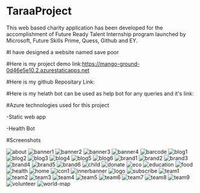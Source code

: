 # TaraaProject

This web based charity application has been developed for the accomplishment of Future Ready Talent Internship program launched by Microsoft, Future Skills Prime, Quess, Github and EY.

#I have designed a website named save poor

#Here is my project demo link:https://mango-ground-0d46e5e10.2.azurestaticapps.net

#Here is my github Repositary Link:

#Here is my helath bot can be used as help bot for any queries and it's link:

#Azure technologies used for this project

-Static web app

-Health Bot

#Screenshots

![about](https://user-images.githubusercontent.com/113702287/203009307-a9580d6f-5d46-4f6d-b697-13b550bcf7bd.jpg)
![banner1](https://user-images.githubusercontent.com/113702287/203009316-794a6ea4-ac6e-4253-9cba-c713ff3eed9f.jpg)
![banner2](https://user-images.githubusercontent.com/113702287/203009325-4d0daf21-d3c1-4bdd-adde-54a7b5838705.jpg)
![banner3](https://user-images.githubusercontent.com/113702287/203009331-f23b2e53-b216-4303-b4f0-e42a67e02840.jpg)
![banner4](https://user-images.githubusercontent.com/113702287/203009349-ec851e0f-ec3c-4cb8-bef8-b1dea5aead02.jpg)
![barcode](https://user-images.githubusercontent.com/113702287/203009370-a5a41bd6-ede5-4587-972e-dcf6ab3e4b50.png)
![blog1](https://user-images.githubusercontent.com/113702287/203009373-c9d7a218-28b5-4588-b05b-790ad216f2b4.jpg)
![blog2](https://user-images.githubusercontent.com/113702287/203009386-faf7411e-5a60-4a2d-a842-a081a56390d0.jpg)
![blog3](https://user-images.githubusercontent.com/113702287/203009391-2712be0c-981d-46be-8417-bfe83f7d3a88.jpg)
![blog4](https://user-images.githubusercontent.com/113702287/203009396-df9b22e0-7575-4462-ab1c-67b3af589b61.jpg)
![blog5](https://user-images.githubusercontent.com/113702287/203009403-dac86ba7-1d5e-498d-b964-cc8a7d0556a8.jpg)
![blog6](https://user-images.githubusercontent.com/113702287/203009412-9cdd226d-f229-472a-a610-e04e3b97e51c.jpg)
![brand1](https://user-images.githubusercontent.com/113702287/203009421-c0947d1c-bb0b-4eee-9ebc-d83575f79aca.png)
![brand2](https://user-images.githubusercontent.com/113702287/203009425-dae820e2-1ca4-43b3-96b9-48c84d410ef0.png)
![brand3](https://user-images.githubusercontent.com/113702287/203009433-90423d8f-7070-4a2f-aac7-5e86671d6a99.png)
![brand4](https://user-images.githubusercontent.com/113702287/203009436-fa2df194-388f-40e8-90a6-0eb6d69f3c57.png)
![brand5](https://user-images.githubusercontent.com/113702287/203009443-69c8dfa4-c6b3-474b-8484-ae3166d4d1d3.png)
![brand6](https://user-images.githubusercontent.com/113702287/203009450-5dc3fd79-f532-40da-b8ae-244276a5b428.png)
![child](https://user-images.githubusercontent.com/113702287/203009455-d717f406-c521-419c-a28d-f3b37c8fc111.png)
![donate](https://user-images.githubusercontent.com/113702287/203009460-ec8360bd-4c84-4e1a-b79b-72682511f8bc.png)
![eco](https://user-images.githubusercontent.com/113702287/203009465-3e37ff6e-f906-43ef-856d-92376efe4e72.png)
![education](https://user-images.githubusercontent.com/113702287/203009470-ba2f8d6c-6f26-43e2-b884-7aaca7137794.png)
![food](https://user-images.githubusercontent.com/113702287/203009478-84af0b9a-a6b0-4253-aea8-c784a651616d.png)
![health](https://user-images.githubusercontent.com/113702287/203009483-77629f25-a3d1-46b2-b98b-029d8a2dfa1c.png)
![home](https://user-images.githubusercontent.com/113702287/203009490-3ecf560b-8610-4ba3-9d0a-8788bff07205.png)
![icon1](https://user-images.githubusercontent.com/113702287/203009496-0d75f3e6-0e33-473e-960d-8d628c45a61c.png)
![innerbanner](https://user-images.githubusercontent.com/113702287/203009498-6d3bf8cb-9ccd-403b-b264-ed228b83cff6.jpg)
![logo](https://user-images.githubusercontent.com/113702287/203009518-49125c32-eb3c-4d87-87b4-fe337144833d.png)
![subscribe](https://user-images.githubusercontent.com/113702287/203009521-a60e2a53-d4dc-4ee8-a899-ef9d954021ec.png)
![team1](https://user-images.githubusercontent.com/113702287/203009526-5a31f1f4-2a70-4db7-8502-cd739ba47f17.jpg)
![team2](https://user-images.githubusercontent.com/113702287/203009532-8448590e-d792-401d-8005-4f445ad449a9.jpg)
![team3](https://user-images.githubusercontent.com/113702287/203009535-529e858d-bb01-4f6d-aa1b-d120b0db73e0.jpg)
![team4](https://user-images.githubusercontent.com/113702287/203009537-2ac7ac92-8262-4e45-87bc-4c4b52b75cf2.jpg)
![team5](https://user-images.githubusercontent.com/113702287/203009542-0f4e9bac-912a-426f-bf95-3ba3eadad8fe.jpg)
![team6](https://user-images.githubusercontent.com/113702287/203009547-9229f98a-a53d-483e-9ca5-8a121ccbcaa6.jpg)
![team7](https://user-images.githubusercontent.com/113702287/203009552-5e146e49-09c8-42df-a0c1-52641feaeca7.jpg)
![team8](https://user-images.githubusercontent.com/113702287/203009555-ed4bc083-a544-4d86-9ad2-7c3b7ebd933b.jpg)
![team9](https://user-images.githubusercontent.com/113702287/203009558-2d103356-b6df-4adb-bf92-d578fe3ea2f8.jpg)
![volunteer](https://user-images.githubusercontent.com/113702287/203009562-e23b5031-e549-4180-b609-33fa01043963.png)
![world-map](https://user-images.githubusercontent.com/113702287/203009564-3ec5954a-9f8e-4469-9918-77d98219ac08.png)
